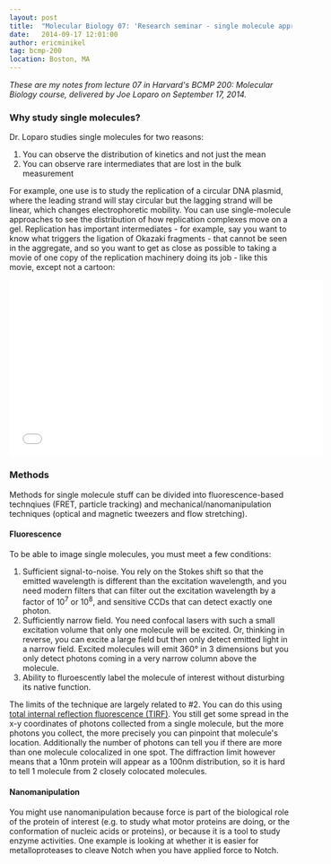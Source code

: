 ```yaml
---
layout: post
title:  "Molecular Biology 07: 'Research seminar - single molecule approaches'"
date:   2014-09-17 12:01:00
author: ericminikel
tag: bcmp-200
location: Boston, MA
---
```


*These are my notes from lecture 07 in Harvard's BCMP 200: Molecular Biology course, delivered by Joe Loparo on September 17, 2014.*

### Why study single molecules?

Dr. Loparo studies single molecules for two reasons:

1. You can observe the distribution of kinetics and not just the mean
2. You can observe rare intermediates that are lost in the bulk measurement

For example, one use is to study the replication of a circular DNA plasmid, where the leading strand will stay circular but the lagging strand will be linear, which changes electrophoretic mobility. You can use single-molecule approaches to see the distribution of how replication complexes move on a gel. Replication has important intermediates - for example, say you want to know what triggers the ligation of Okazaki fragments - that cannot be seen in the aggregate, and so you want to get as close as possible to taking a movie of one copy of the replication machinery doing its job - like this movie, except not a cartoon:

<iframe width="560" height="315" src="//www.youtube.com/embed/bee6PWUgPo8" frameborder="0" allowfullscreen></iframe>

### Methods

Methods for single molecule stuff can be divided into fluorescence-based technqiues (FRET, particle tracking) and mechanical/nanomanipulation techniques (optical and magnetic tweezers and flow stretching).

#### Fluorescence

To be able to image single molecules, you must meet a few conditions:

1. Sufficient signal-to-noise. You rely on the Stokes shift so that the emitted wavelength is different than the excitation wavelength, and you need modern filters that can filter out the excitation wavelength by a factor of 10<sup>7</sup> or 10<sup>8</sup>, and sensitive CCDs that can detect exactly one photon.
2. Sufficiently narrow field. You need confocal lasers with such a small excitation volume that only one molecule will be excited. Or, thinking in reverse, you can excite a large field but then only detect emitted light in a narrow field. Excited molecules will emit 360&deg; in 3 dimensions but you only detect photons coming in a very narrow column above the molecule.
3. Ability to fluroescently label the molecule of interest without disturbing its native function.

The limits of the technique are largely related to #2. You can do this using [total internal reflection fluorescence (TIRF)](http://en.wikipedia.org/wiki/Total_internal_reflection_fluorescence_microscope). You still get some spread in the x-y coordinates of photons collected from a single molecule, but the more photons you collect, the more precisely you can pinpoint that molecule's location. Additionally the number of photons can tell you if there are more than one molecule colocalized in one spot. The diffraction limit however means that a 10nm protein will appear as a 100nm distribution, so it is hard to tell 1 molecule from 2 closely colocated molecules.

#### Nanomanipulation

You might use nanomanipulation because force is part of the biological role of the protein of interest (e.g. to study what motor proteins are doing, or the conformation of nucleic acids or proteins), or because it is a tool to study enzyme activities. One example is looking at whether it is easier for metalloproteases to cleave Notch when you have applied force to Notch.

